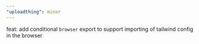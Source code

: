 ```yaml
---
"uploadthing": minor
---
```


feat: add conditional `browser` export to support importing of tailwind config in the browser
